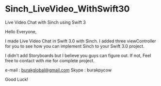 # Sinch_LiveVideo_WithSwift30
Live Video Chat with Sinch using Swift 3

Hello Everyone,

I made Live Video Chat in Swift 3.0 with Sinch. I added three viewController for you to see how you can implement Sinch to your Swift 3.0 project.

I didn't add Storyboards but I believe you guys can figure out. If not, Feel free to contact with me for complete project.

e-mail : burakglobal@gmail.com
Skype : burakpycow

Good Luck!

